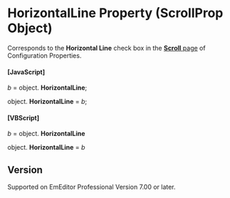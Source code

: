 # HorizontalLine Property (ScrollProp Object)

Corresponds to the **Horizontal Line** check box in the [**Scroll** page](../../dlg/properties/scroll/index) of Configuration Properties.

#### \[JavaScript\]

_b_ =
object. **HorizontalLine**;

object. **HorizontalLine** = _b_;

#### \[VBScript\]

_b_ =
object. **HorizontalLine**

object. **HorizontalLine** = _b_

## Version

Supported on EmEditor Professional Version 7.00 or later.
